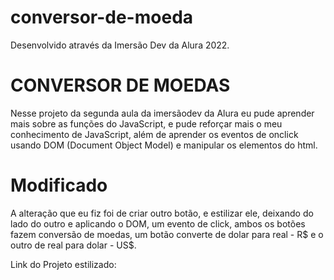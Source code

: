 # conversor-de-moeda
Desenvolvido através da Imersão Dev da Alura 2022.




# CONVERSOR DE MOEDAS

Nesse projeto da segunda aula da imersãodev da Alura eu pude aprender
mais sobre as funções do JavaScript, e pude reforçar mais o meu conhecimento de JavaScript,
além de aprender os eventos de onclick usando DOM (Document Object Model) e manipular os elementos do html.

# Modificado
A alteração que eu fiz foi de criar outro botão, e estilizar ele,
deixando do lado do outro e aplicando o DOM, um evento de click,
ambos os botões fazem conversão de moedas, um botão converte de dolar para real - R$ e o outro de real para dolar - US$.

Link do Projeto estilizado: 



